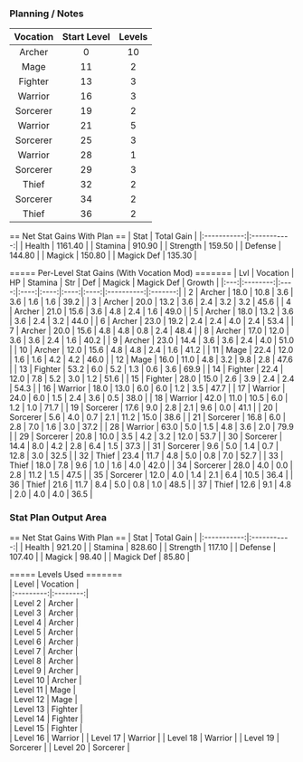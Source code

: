 ### Planning / Notes

| Vocation | Start Level | Levels |
| :-:      | :-:         | :-:    |
| Archer   | 0           | 10     |
| Mage     | 11          | 2      |
| Fighter  | 13          | 3      |
| Warrior  | 16          | 3      |
| Sorcerer | 19          | 2      |
| Warrior  | 21          | 5      |
| Sorcerer | 25          | 3      |
| Warrior  | 28          | 1      |
| Sorcerer | 29          | 3      |
| Thief    | 32          | 2      |
| Sorcerer | 34          | 2      |
| Thief    | 36          | 2      |

== Net Stat Gains With Plan ==
| Stat        | Total Gain  |
|:-----------:|:-----------:|
| Health      |     1161.40 |
| Stamina     |      910.90 |
| Strength    |      159.50 |
| Defense     |      144.80 |
| Magick      |      150.80 |
| Magick Def  |      135.30 |

===== Per-Level Stat Gains (With Vocation Mod) =======
| Lvl | Vocation | HP | Stamina | Str | Def | Magick | Magick Def | Growth |
|:---:|:--------:|:----:|:----:|:----:|:----:|:----:|:----------:|:-------:|
| 2   | Archer   |  18.0 |  10.8 |   3.6 |   3.6 |   1.6 |   1.6 |    39.2 |
| 3   | Archer   |  20.0 |  13.2 |   3.6 |   2.4 |   3.2 |   3.2 |    45.6 |
| 4   | Archer   |  21.0 |  15.6 |   3.6 |   4.8 |   2.4 |   1.6 |    49.0 |
| 5   | Archer   |  18.0 |  13.2 |   3.6 |   3.6 |   2.4 |   3.2 |    44.0 |
| 6   | Archer   |  23.0 |  19.2 |   2.4 |   2.4 |   4.0 |   2.4 |    53.4 |
| 7   | Archer   |  20.0 |  15.6 |   4.8 |   4.8 |   0.8 |   2.4 |    48.4 |
| 8   | Archer   |  17.0 |  12.0 |   3.6 |   3.6 |   2.4 |   1.6 |    40.2 |
| 9   | Archer   |  23.0 |  14.4 |   3.6 |   3.6 |   2.4 |   4.0 |    51.0 |
| 10  | Archer   |  12.0 |  15.6 |   4.8 |   4.8 |   2.4 |   1.6 |    41.2 |
| 11  | Mage     |  22.4 |  12.0 |   1.6 |   1.6 |   4.2 |   4.2 |    46.0 |
| 12  | Mage     |  16.0 |  11.0 |   4.8 |   3.2 |   9.8 |   2.8 |    47.6 |
| 13  | Fighter  |  53.2 |   6.0 |   5.2 |   1.3 |   0.6 |   3.6 |    69.9 |
| 14  | Fighter  |  22.4 |  12.0 |   7.8 |   5.2 |   3.0 |   1.2 |    51.6 |
| 15  | Fighter  |  28.0 |  15.0 |   2.6 |   3.9 |   2.4 |   2.4 |    54.3 |
| 16  | Warrior  |  18.0 |  13.0 |   6.0 |   6.0 |   1.2 |   3.5 |    47.7 |
| 17  | Warrior  |  24.0 |   6.0 |   1.5 |   2.4 |   3.6 |   0.5 |    38.0 |
| 18  | Warrior  |  42.0 |  11.0 |  10.5 |   6.0 |   1.2 |   1.0 |    71.7 |
| 19  | Sorcerer |  17.6 |   9.0 |   2.8 |   2.1 |   9.6 |   0.0 |    41.1 |
| 20  | Sorcerer |   5.6 |   4.0 |   0.7 |   2.1 |  11.2 |  15.0 |    38.6 |
| 21  | Sorcerer |  16.8 |   6.0 |   2.8 |   7.0 |   1.6 |   3.0 |    37.2 |
| 28  | Warrior  |  63.0 |   5.0 |   1.5 |   4.8 |   3.6 |   2.0 |    79.9 |
| 29  | Sorcerer |  20.8 |  10.0 |   3.5 |   4.2 |   3.2 |  12.0 |    53.7 |
| 30  | Sorcerer |  14.4 |   8.0 |   4.2 |   2.8 |   6.4 |   1.5 |    37.3 |
| 31  | Sorcerer |   9.6 |   5.0 |   1.4 |   0.7 |  12.8 |   3.0 |    32.5 |
| 32  | Thief    |  23.4 |  11.7 |   4.8 |   5.0 |   0.8 |   7.0 |    52.7 |
| 33  | Thief    |  18.0 |   7.8 |   9.6 |   1.0 |   1.6 |   4.0 |    42.0 |
| 34  | Sorcerer |  28.0 |   4.0 |   0.0 |   2.8 |  11.2 |   1.5 |    47.5 |
| 35  | Sorcerer |  12.0 |   4.0 |   1.4 |   2.1 |   6.4 |  10.5 |    36.4 |
| 36  | Thief    |  21.6 |  11.7 |   8.4 |   5.0 |   0.8 |   1.0 |    48.5 |
| 37  | Thief    |  12.6 |   9.1 |   4.8 |   2.0 |   4.0 |   4.0 |    36.5 |


### Stat Plan Output Area

== Net Stat Gains With Plan ==
| Stat        | Total Gain  |
|:-----------:|:-----------:|
| Health      |      921.20 |
| Stamina     |      828.60 |
| Strength    |      117.10 |
| Defense     |      107.40 |
| Magick      |       98.40 |
| Magick Def  |       85.80 |

===== Levels Used =======    
| Level     | Vocation |     
|:---------:|:--------:|     
| Level 2   | Archer   |     
| Level 3   | Archer   |     
| Level 4   | Archer   |     
| Level 5   | Archer   |     
| Level 6   | Archer   |     
| Level 7   | Archer   |     
| Level 8   | Archer   |     
| Level 9   | Archer   |     
| Level 10  | Archer   |     
| Level 11  | Mage     |     
| Level 12  | Mage     |     
| Level 13  | Fighter  |     
| Level 14  | Fighter  |     
| Level 15  | Fighter  |     
| Level 16  | Warrior  |
| Level 17  | Warrior  |
| Level 18  | Warrior  |
| Level 19  | Sorcerer |
| Level 20  | Sorcerer |






